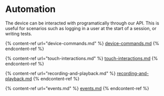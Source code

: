 # Automation

The device can be interacted with programatically through our API. This is useful for scenarios such as logging in a user at the start of a session, or writing tests.

{% content-ref url="device-commands.md" %}
[device-commands.md](device-commands.md)
{% endcontent-ref %}

{% content-ref url="touch-interactions.md" %}
[touch-interactions.md](touch-interactions.md)
{% endcontent-ref %}

{% content-ref url="recording-and-playback.md" %}
[recording-and-playback.md](recording-and-playback.md)
{% endcontent-ref %}

{% content-ref url="events.md" %}
[events.md](events.md)
{% endcontent-ref %}

